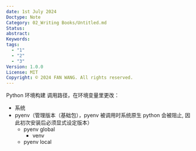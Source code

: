 ```yaml
---
date: 1st July 2024
Doctype: Note
Category: 02_Writing Books/Untitled.md
Status: 
abstract: 
Keywords: 
tags:
  - "1"
  - "2"
  - "3"
Version: 1.0.0
License: MIT
Copyright: © 2024 FAN WANG. All rights reserved.
---
```

Python 环境构建
调用路径，在环境变量里更改：
- 系统
- pyenv（管理版本（基础包），pyenv 被调用时系统原生 python 会被阻止, 因此初次安装后必须显式设定版本）
	- pyenv global 
		- venv 
	- pyenv local